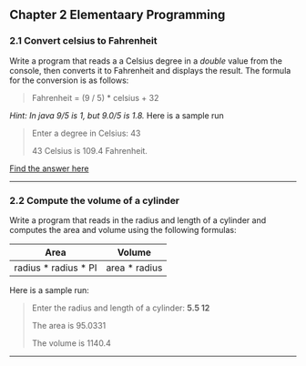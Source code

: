 ## Chapter 2 Elementaary Programming

### 2.1 Convert celsius to Fahrenheit
Write a program that reads a a Celsius degree in a *double* value from the console, then converts it to Fahrenheit and displays the result. The formula for the conversion is as follows:

> Fahrenheit = (9 / 5) * celsius + 32

*Hint: In java 9/5 is 1, but 9.0/5 is 1.8.* Here is a sample run

>Enter a degree in Celsius: 43
>
>43 Celsius is 109.4 Fahrenheit.

[Find the answer here](https://github.com/jorgeAML/XLVExercisEscript/blob/master/Chapter2-Elementary-Programming/ConvertCelsiusToFahrenheit.java)


---
### 2.2 Compute the volume of a cylinder
Write a program that reads in the radius and length of a cylinder and computes the area and volume using the following formulas:

| Area | Volume |
| ---- | ------ |
| radius * radius * PI | area * radius |

Here is a sample run:

> Enter the radius and length of a cylinder: **5.5 12**
>
> The area is 95.0331
>
> The volume is 1140.4

---